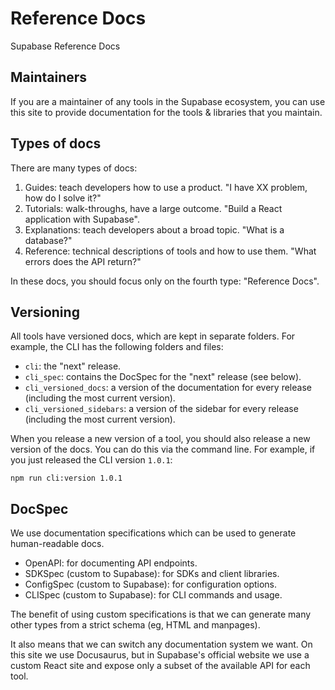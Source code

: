 # Reference Docs

Supabase Reference Docs

## Maintainers

If you are a maintainer of any tools in the Supabase ecosystem, you can use this site to provide documentation for the tools & libraries that you maintain.

## Types of docs

There are many types of docs:

1. Guides: teach developers how to use a product. "I have XX problem, how do I solve it?"
2. Tutorials: walk-throughs, have a large outcome. "Build a React application with Supabase".
3. Explanations: teach developers about a broad topic. "What is a database?"
4. Reference: technical descriptions of tools and how to use them. "What errors does the API return?"

In these docs, you should focus only on the fourth type: "Reference Docs".

## Versioning

All tools have versioned docs, which are kept in separate folders. For example, the CLI has the following folders and files:

- `cli`: the "next" release.
- `cli_spec`: contains the DocSpec for the "next" release (see below).
- `cli_versioned_docs`: a version of the documentation for every release (including the most current version).
- `cli_versioned_sidebars`: a version of the sidebar for every release (including the most current version).

When you release a new version of a tool, you should also release a new version of the docs. You can do this via the command line. For example, if you just released the CLI version `1.0.1`:

```
npm run cli:version 1.0.1
```

## DocSpec

We use documentation specifications which can be used to generate human-readable docs.

- OpenAPI: for documenting API endpoints.
- SDKSpec (custom to Supabase): for SDKs and client libraries.
- ConfigSpec (custom to Supabase): for configuration options.
- CLISpec (custom to Supabase): for CLI commands and usage.

The benefit of using custom specifications is that we can generate many other types from a strict schema (eg, HTML and manpages).

It also means that we can switch any documentation system we want. On this site we use Docusaurus, but in Supabase's official website we use a custom React site and expose only a subset of the available API for each tool.
